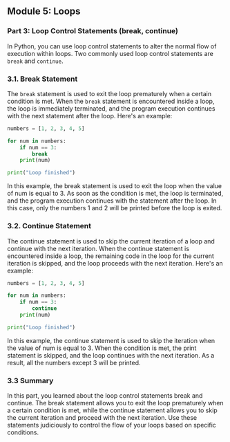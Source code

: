 ## Module 5: Loops

### Part 3: Loop Control Statements (break, continue)

In Python, you can use loop control statements to alter the normal flow of execution within loops. Two commonly used loop control statements are `break` and `continue`.

### 3.1. Break Statement

The `break` statement is used to exit the loop prematurely when a certain condition is met. When the `break` statement is encountered inside a loop, the loop is immediately terminated, and the program execution continues with the next statement after the loop. Here's an example:

```python
numbers = [1, 2, 3, 4, 5]

for num in numbers:
    if num == 3:
        break
    print(num)

print("Loop finished")
```

In this example, the break statement is used to exit the loop when the value of num is equal to 3. As soon as the condition is met, the loop is terminated, and the program execution continues with the statement after the loop. In this case, only the numbers 1 and 2 will be printed before the loop is exited.

### 3.2. Continue Statement
The continue statement is used to skip the current iteration of a loop and continue with the next iteration. When the continue statement is encountered inside a loop, the remaining code in the loop for the current iteration is skipped, and the loop proceeds with the next iteration. Here's an example:

```python
numbers = [1, 2, 3, 4, 5]

for num in numbers:
    if num == 3:
        continue
    print(num)

print("Loop finished")
```

In this example, the continue statement is used to skip the iteration when the value of num is equal to 3. When the condition is met, the print statement is skipped, and the loop continues with the next iteration. As a result, all the numbers except 3 will be printed.

### 3.3 Summary

In this part, you learned about the loop control statements break and continue. The break statement allows you to exit the loop prematurely when a certain condition is met, while the continue statement allows you to skip the current iteration and proceed with the next iteration. Use these statements judiciously to control the flow of your loops based on specific conditions.